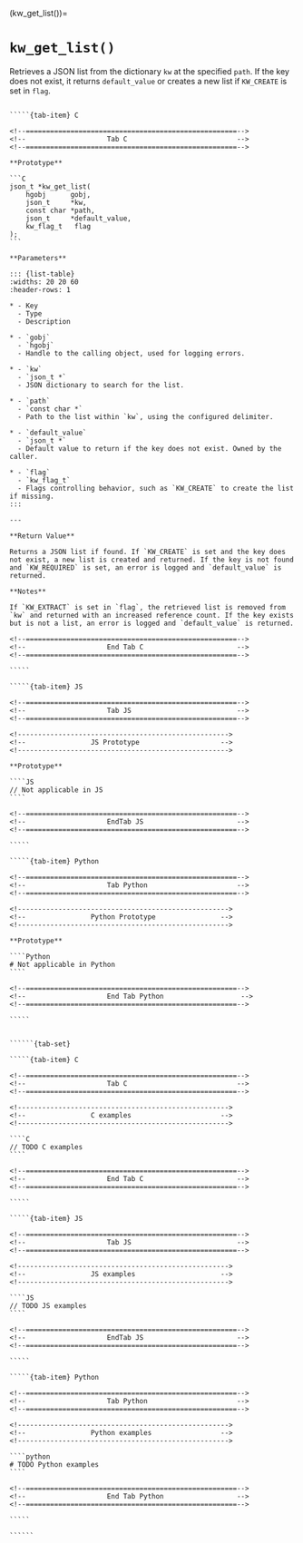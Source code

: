 <!-- ============================================================== -->
(kw_get_list())=
# `kw_get_list()`
<!-- ============================================================== -->

Retrieves a JSON list from the dictionary `kw` at the specified `path`. If the key does not exist, it returns `default_value` or creates a new list if `KW_CREATE` is set in `flag`.

<!------------------------------------------------------------>
<!--                    Prototypes                          -->
<!------------------------------------------------------------>

``````{tab-set}

`````{tab-item} C

<!--====================================================-->
<!--                    Tab C                           -->
<!--====================================================-->

**Prototype**

```C
json_t *kw_get_list(
    hgobj      gobj,
    json_t     *kw,
    const char *path,
    json_t     *default_value,
    kw_flag_t   flag
);
```

**Parameters**

::: {list-table}
:widths: 20 20 60
:header-rows: 1

* - Key
  - Type
  - Description

* - `gobj`
  - `hgobj`
  - Handle to the calling object, used for logging errors.

* - `kw`
  - `json_t *`
  - JSON dictionary to search for the list.

* - `path`
  - `const char *`
  - Path to the list within `kw`, using the configured delimiter.

* - `default_value`
  - `json_t *`
  - Default value to return if the key does not exist. Owned by the caller.

* - `flag`
  - `kw_flag_t`
  - Flags controlling behavior, such as `KW_CREATE` to create the list if missing.
:::

---

**Return Value**

Returns a JSON list if found. If `KW_CREATE` is set and the key does not exist, a new list is created and returned. If the key is not found and `KW_REQUIRED` is set, an error is logged and `default_value` is returned.

**Notes**

If `KW_EXTRACT` is set in `flag`, the retrieved list is removed from `kw` and returned with an increased reference count. If the key exists but is not a list, an error is logged and `default_value` is returned.

<!--====================================================-->
<!--                    End Tab C                       -->
<!--====================================================-->

`````

`````{tab-item} JS

<!--====================================================-->
<!--                    Tab JS                          -->
<!--====================================================-->

<!---------------------------------------------------->
<!--                JS Prototype                    -->
<!---------------------------------------------------->

**Prototype**

````JS
// Not applicable in JS
````

<!--====================================================-->
<!--                    EndTab JS                       -->
<!--====================================================-->

`````

`````{tab-item} Python

<!--====================================================-->
<!--                    Tab Python                      -->
<!--====================================================-->

<!---------------------------------------------------->
<!--                Python Prototype                -->
<!---------------------------------------------------->

**Prototype**

````Python
# Not applicable in Python
````

<!--====================================================-->
<!--                    End Tab Python                   -->
<!--====================================================-->

`````

``````

<!------------------------------------------------------------>
<!--                    Examples                            -->
<!------------------------------------------------------------>

```````{dropdown} Examples

``````{tab-set}

`````{tab-item} C

<!--====================================================-->
<!--                    Tab C                           -->
<!--====================================================-->

<!---------------------------------------------------->
<!--                C examples                      -->
<!---------------------------------------------------->

````C
// TODO C examples
````

<!--====================================================-->
<!--                    End Tab C                       -->
<!--====================================================-->

`````

`````{tab-item} JS

<!--====================================================-->
<!--                    Tab JS                          -->
<!--====================================================-->

<!---------------------------------------------------->
<!--                JS examples                     -->
<!---------------------------------------------------->

````JS
// TODO JS examples
````

<!--====================================================-->
<!--                    EndTab JS                       -->
<!--====================================================-->

`````

`````{tab-item} Python

<!--====================================================-->
<!--                    Tab Python                      -->
<!--====================================================-->

<!---------------------------------------------------->
<!--                Python examples                 -->
<!---------------------------------------------------->

````python
# TODO Python examples
````

<!--====================================================-->
<!--                    End Tab Python                  -->
<!--====================================================-->

`````

``````

```````
